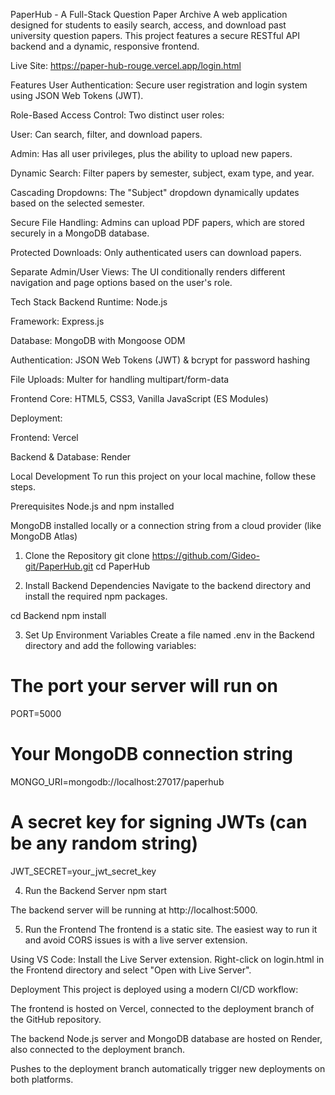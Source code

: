 PaperHub - A Full-Stack Question Paper Archive
A web application designed for students to easily search, access, and download past university question papers. This project features a secure RESTful API backend and a dynamic, responsive frontend.

Live Site: https://paper-hub-rouge.vercel.app/login.html

Features
User Authentication: Secure user registration and login system using JSON Web Tokens (JWT).

Role-Based Access Control: Two distinct user roles:

User: Can search, filter, and download papers.

Admin: Has all user privileges, plus the ability to upload new papers.

Dynamic Search: Filter papers by semester, subject, exam type, and year.

Cascading Dropdowns: The "Subject" dropdown dynamically updates based on the selected semester.

Secure File Handling: Admins can upload PDF papers, which are stored securely in a MongoDB database.

Protected Downloads: Only authenticated users can download papers.

Separate Admin/User Views: The UI conditionally renders different navigation and page options based on the user's role.

Tech Stack
Backend
Runtime: Node.js

Framework: Express.js

Database: MongoDB with Mongoose ODM

Authentication: JSON Web Tokens (JWT) & bcrypt for password hashing

File Uploads: Multer for handling multipart/form-data

Frontend
Core: HTML5, CSS3, Vanilla JavaScript (ES Modules)

Deployment:

Frontend: Vercel

Backend & Database: Render

Local Development
To run this project on your local machine, follow these steps.

Prerequisites
Node.js and npm installed

MongoDB installed locally or a connection string from a cloud provider (like MongoDB Atlas)

1. Clone the Repository
git clone https://github.com/Gideo-git/PaperHub.git
cd PaperHub

2. Install Backend Dependencies
Navigate to the backend directory and install the required npm packages.

cd Backend
npm install

3. Set Up Environment Variables
Create a file named .env in the Backend directory and add the following variables:

# The port your server will run on
PORT=5000

# Your MongoDB connection string
MONGO_URI=mongodb://localhost:27017/paperhub

# A secret key for signing JWTs (can be any random string)
JWT_SECRET=your_jwt_secret_key

4. Run the Backend Server
npm start

The backend server will be running at http://localhost:5000.

5. Run the Frontend
The frontend is a static site. The easiest way to run it and avoid CORS issues is with a live server extension.

Using VS Code: Install the Live Server extension. Right-click on login.html in the Frontend directory and select "Open with Live Server".

Deployment
This project is deployed using a modern CI/CD workflow:

The frontend is hosted on Vercel, connected to the deployment branch of the GitHub repository.

The backend Node.js server and MongoDB database are hosted on Render, also connected to the deployment branch.

Pushes to the deployment branch automatically trigger new deployments on both platforms.